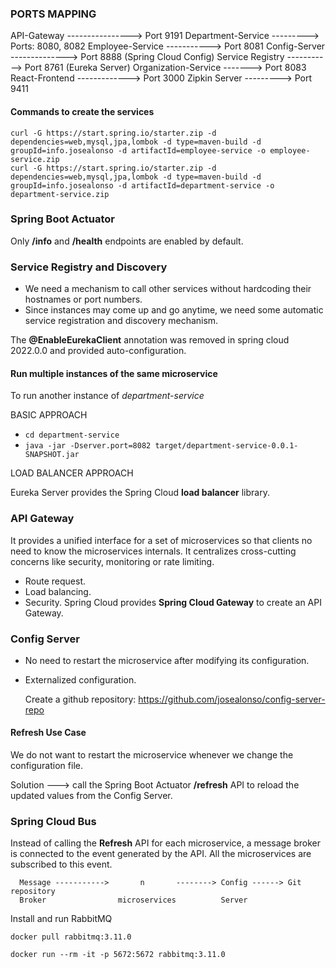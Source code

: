 ### PORTS MAPPING

API-Gateway ----------------> Port 9191
Department-Service ---------> Ports: 8080, 8082
Employee-Service -----------> Port 8081
Config-Server --------------> Port 8888 (Spring Cloud Config)
Service Registry -----------> Port 8761 (Eureka Server)
Organization-Service -------> Port 8083
React-Frontend -------------> Port 3000
Zipkin Server ---------> Port 9411

#### Commands to create the services

```
curl -G https://start.spring.io/starter.zip -d dependencies=web,mysql,jpa,lombok -d type=maven-build -d groupId=info.josealonso -d artifactId=employee-service -o employee-service.zip
curl -G https://start.spring.io/starter.zip -d dependencies=web,mysql,jpa,lombok -d type=maven-build -d groupId=info.josealonso -d artifactId=department-service -o department-service.zip
```

### Spring Boot Actuator

Only **/info** and **/health** endpoints are enabled by default.

### Service Registry and Discovery

- We need a mechanism to call other services without hardcoding their hostnames or port numbers.
- Since instances may come up and go anytime, we need some automatic service registration and discovery mechanism.

The **@EnableEurekaClient** annotation was removed in spring cloud 2022.0.0 and provided auto-configuration.

#### Run multiple instances of the same microservice

To run another instance of *department-service*

BASIC APPROACH

- `cd department-service`
- `java -jar -Dserver.port=8082 target/department-service-0.0.1-SNAPSHOT.jar`

LOAD BALANCER APPROACH

Eureka Server provides the Spring Cloud **load balancer** library.

### API Gateway

It provides a unified interface for a set of microservices so that clients no need to know the microservices internals.
It centralizes cross-cutting concerns like security, monitoring or rate limiting.

- Route request.
- Load balancing.
- Security.
  Spring Cloud provides **Spring Cloud Gateway** to create an API Gateway.

### Config Server

- No need to restart the microservice after modifying its configuration. 
- Externalized configuration.

  Create a github repository: https://github.com/josealonso/config-server-repo

#### Refresh Use Case
 
We do not want to restart the microservice whenever we change the configuration file.

Solution ---> call the Spring Boot Actuator **/refresh** API to reload the updated values 
from the Config Server.

### Spring Cloud Bus 

Instead of calling the **Refresh** API for each microservice, a message broker 
is connected to the event generated by the API.
All the microservices are subscribed to this event.

      Message ----------->       n       --------> Config ------> Git repository  
      Broker                microservices          Server


Install and run RabbitMQ

`docker pull rabbitmq:3.11.0`

`docker run --rm -it -p 5672:5672 rabbitmq:3.11.0`

